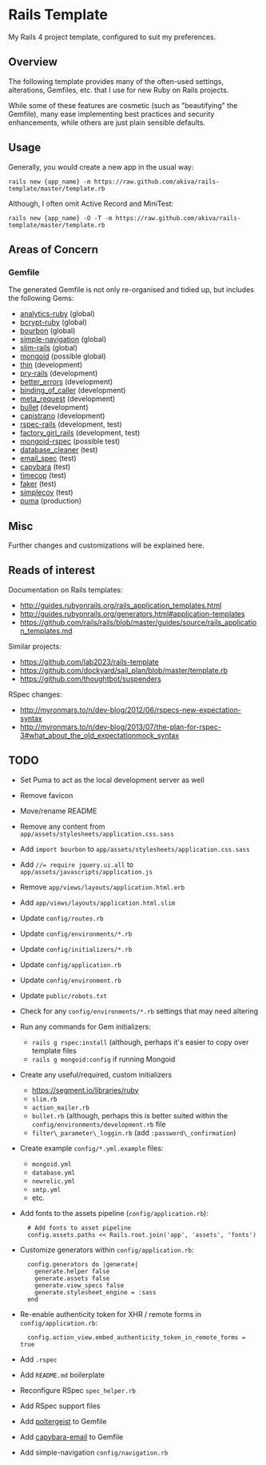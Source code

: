 # Rails Template

My Rails 4 project template, configured to suit my preferences.

## Overview

The following template provides many of the often-used settings,
alterations, Gemfiles, etc. that I use for new Ruby on Rails projects.

While some of these features are cosmetic (such as "beautifying" the
Gemfile), many ease implementing best practices and security
enhancements, while others are just plain sensible defaults.

## Usage

Generally, you would create a new app in the usual way:

    rails new {app_name} -m https://raw.github.com/akiva/rails-template/master/template.rb

Although, I often omit Active Record and MiniTest:

    rails new {app_name} -O -T -m https://raw.github.com/akiva/rails-template/master/template.rb

## Areas of Concern

### Gemfile

The generated Gemfile is not only re-organised and tidied up, but
includes the following Gems:

- [analytics-ruby][1] (global)
- [bcrypt-ruby][2] (global)
- [bourbon][3] (global)
- [simple-navigation][23] (global)
- [slim-rails][4] (global)
- [mongoid][24] (possible global)
- [thin][5] (development)
- [pry-rails][6] (development)
- [better\_errors][7] (development)
- [binding\_of\_caller][8] (development)
- [meta\_request][9] (development)
- [bullet][10] (development)
- [capistrano][18] (development)
- [rspec-rails][11] (development, test)
- [factory\_girl\_rails][12] (development, test)
- [mongoid-rspec][25] (possible test)
- [database\_cleaner][13] (test)
- [email\_spec][19] (test)
- [capybara][14] (test)
- [timecop][15] (test)
- [faker][16] (test)
- [simplecov][20] (test)
- [puma][17] (production)

## Misc

Further changes and customizations will be explained here.

## Reads of interest

Documentation on Rails templates:

- <http://guides.rubyonrails.org/rails_application_templates.html>
- <http://guides.rubyonrails.org/generators.html#application-templates>
- <https://github.com/rails/rails/blob/master/guides/source/rails_application_templates.md>

Similar projects:

- <https://github.com/lab2023/rails-template>
- <https://github.com/dockyard/sail_plan/blob/master/template.rb>
- <https://github.com/thoughtbot/suspenders>

RSpec changes:

- <http://myronmars.to/n/dev-blog/2012/06/rspecs-new-expectation-syntax>
- <http://myronmars.to/n/dev-blog/2013/07/the-plan-for-rspec-3#what_about_the_old_expectationmock_syntax>

## TODO

- Set Puma to act as the local development server as well
- Remove favicon
- Move/rename README
- Remove any content from `app/assets/stylesheets/application.css.sass`
- Add `import bourbon` to `app/assets/stylesheets/application.css.sass`
- Add `//= require jquery.ui.all` to `app/assets/javascripts/application.js`
- Remove `app/views/layouts/application.html.erb`
- Add `app/views/layouts/application.html.slim`
- Update `config/routes.rb`
- Update `config/environments/*.rb`
- Update `config/initializers/*.rb`
- Update `config/application.rb`
- Update `config/environment.rb`
- Update `public/robots.txt`
- Check for any `config/environments/*.rb` settings that may need
  altering
- Run any commands for Gem initializers:
  - `rails g rspec:install` (although, perhaps it's easier to copy over
    template files
  - `rails g mongoid:config` if running Mongoid
- Create any useful/required, custom initializers
  - https://segment.io/libraries/ruby
  - `slim.rb`
  - `action_mailer.rb`
  - `bullet.rb` (although, perhaps this is better suited within the
    `config/environments/development.rb` file
  - `filter\_parameter\_loggin.rb` (add `:password\_confirmation`)
- Create example `config/*.yml.example` files:
  - `mongoid.yml`
  - `database.yml`
  - `newrelic.yml`
  - `smtp.yml`
  - etc.
- Add fonts to the assets pipeline (`config/application.rb`):

        # Add fonts to asset pipeline
        config.assets.paths << Rails.root.join('app', 'assets', 'fonts')
- Customize generators within `config/application.rb`:

        config.generators do |generate|
          generate.helper false
          generate.assets false
          generate.view_specs false
          generate.stylesheet_engine = :sass
        end
- Re-enable authenticity token for XHR / remote forms in
  `config/application.rb`:

        config.action_view.embed_authenticity_token_in_remote_forms = true
- Add `.rspec`
- Add `README.md` boilerplate
- Reconfigure RSpec `spec_helper.rb`
- Add RSpec support files
- Add [poltergeist][21] to Gemfile
- Add [capybara-email][22] to Gemfile
- Add simple-navigation `config/navigation.rb`

[1]: https://github.com/segmentio/analytics-ruby
[2]: http://bcrypt-ruby.rubyforge.org/
[3]: https://github.com/thoughtbot/bourbon
[4]: https://github.com/slim-template/slim-rails
[5]: http://code.macournoyer.com/thin/
[6]: https://github.com/rweng/pry-rails
[7]: https://github.com/charliesome/better_errors
[8]: https://github.com/banister/binding_of_caller
[9]: https://github.com/dejan/rails_panel/tree/master/meta_request
[10]: https://github.com/flyerhzm/bullet
[11]: https://github.com/rspec/rspec-rails
[12]: https://github.com/thoughtbot/factory_girl_rails
[13]: https://github.com/bmabey/database_cleaner
[14]: https://github.com/jnicklas/capybara
[15]: https://github.com/travisjeffery/timecop
[16]: http://faker.rubyforge.org/
[17]: http://puma.io/
[18]: https://github.com/capistrano/capistrano
[19]: https://github.com/bmabey/email-spec
[20]: https://github.com/colszowka/simplecov
[21]: https://github.com/jonleighton/poltergeist
[22]: https://github.com/DockYard/capybara-email
[23]: https://github.com/andi/simple-navigation
[24]: http://mongoid.org/en/mongoid/
[25]: https://github.com/evansagge/mongoid-rspec
